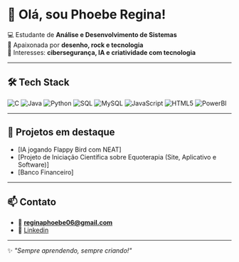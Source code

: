 <!-- Banner -->
# 👋 Olá, sou Phoebe Regina!
💻 Estudante de **Análise e Desenvolvimento de Sistemas**  
🎨 Apaixonada por **desenho, rock e tecnologia**  
🚀 Interesses: **cibersegurança, IA e criatividade com tecnologia**  

---

## 🛠️ Tech Stack
![C](https://img.shields.io/badge/C-00599C?style=for-the-badge&logo=c&logoColor=white)
![Java](https://img.shields.io/badge/Java-ED8B00?style=for-the-badge&logo=java&logoColor=white)
![Python](https://img.shields.io/badge/Python-3776AB?style=for-the-badge&logo=python&logoColor=white)
![SQL](https://img.shields.io/badge/SQL-003B57?style=for-the-badge&logo=database&logoColor=white)
![MySQL](https://img.shields.io/badge/MySQL-4479A1?style=for-the-badge&logo=mysql&logoColor=white)
![JavaScript](https://img.shields.io/badge/JavaScript-F7DF1E?style=for-the-badge&logo=javascript&logoColor=black)
![HTML5](https://img.shields.io/badge/HTML5-E34F26?style=for-the-badge&logo=html5&logoColor=white)
![PowerBI](https://img.shields.io/badge/PowerBI-F2C811?style=for-the-badge&logo=power-bi&logoColor=black)

---

## 🌟 Projetos em destaque
- [IA jogando Flappy Bird com NEAT]
- [Projeto de Iniciação Científica sobre Equoterapia (Site, Aplicativo e Software)] 
- [Banco Financeiro]  

---

## 📫 Contato
- 📧 **reginaphoebe06@gmail.com**  
- 💼 [Linkedin](www.linkedin.com/in/phoebe-ribeiro)   

---
✨ *"Sempre aprendendo, sempre criando!"*
